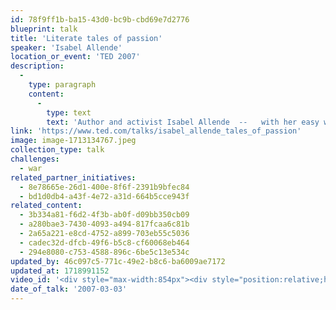 ```yaml
---
id: 78f9ff1b-ba15-43d0-bc9b-cbd69e7d2776
blueprint: talk
title: 'Literate tales of passion'
speaker: 'Isabel Allende'
location_or_event: 'TED 2007'
description:
  -
    type: paragraph
    content:
      -
        type: text
        text: 'Author and activist Isabel Allende  --   with her easy wit and honest insights  --  puts the spotlight on passion and the role of women, on creativity, and on defining feminism.'
link: 'https://www.ted.com/talks/isabel_allende_tales_of_passion'
image: image-1713134767.jpeg
collection_type: talk
challenges:
  - war
related_partner_initiatives:
  - 8e78665e-26d1-400e-8f6f-2391b9bfec84
  - bd1d0db4-a43f-4e72-a31d-664b5cce943f
related_content:
  - 3b334a81-f6d2-4f3b-ab0f-d09bb350cb09
  - a280bae3-7430-4093-a494-817fcaa6c81b
  - 2a65a221-e8cd-4752-a899-703eb55c5036
  - cadec32d-dfcb-49f6-b5c8-cf60068eb464
  - 294e8080-c753-4588-896c-6be5c13e534c
updated_by: 46c097c5-771c-49e2-b8c6-ba6009ae7172
updated_at: 1718991152
video_id: '<div style="max-width:854px"><div style="position:relative;height:0;padding-bottom:56.25%"><iframe src="https://embed.ted.com/talks/lang/en/isabel_allende_tales_of_passion" width="854" height="480" style="position:absolute;left:0;top:0;width:100%;height:100%" frameborder="0" scrolling="no" allowfullscreen></iframe></div></div>'
date_of_talk: '2007-03-03'
---
```

